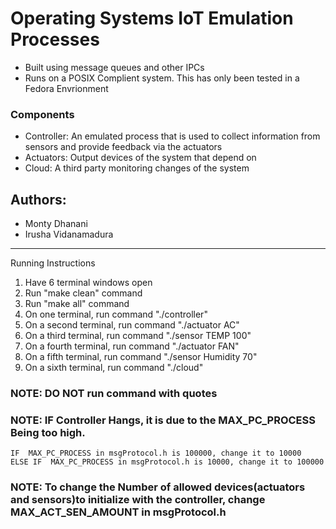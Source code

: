 # Operating Systems IoT Emulation Processes
* Built using message queues and other IPCs
* Runs on a POSIX Complient system. This has only been tested in a Fedora Envrionment
### Components
* Controller: An emulated process that is used to collect information from sensors and provide feedback via the actuators
* Actuators: Output devices of the system that depend on 
* Cloud: A third party monitoring changes of the system

## Authors:
* Monty Dhanani
* Irusha Vidanamadura
*****************************************

Running Instructions

1. Have 6 terminal windows open
2. Run "make clean" command
3. Run "make all" command
4. On one terminal, run command "./controller"
5. On a second terminal, run command "./actuator AC"
6. On a third terminal, run command "./sensor TEMP 100"
7. On a fourth terminal, run command "./actuator FAN"
8. On a fifth terminal, run command "./sensor Humidity 70"
9. On a sixth terminal, run command "./cloud"

### NOTE: DO NOT run command with quotes

### NOTE: IF Controller Hangs, it is due to the  MAX_PC_PROCESS Being too high.
	IF  MAX_PC_PROCESS in msgProtocol.h is 100000, change it to 10000	
	ELSE IF  MAX_PC_PROCESS in msgProtocol.h is 10000, change it to 100000

### NOTE: To change the Number of allowed devices(actuators and sensors)to initialize with the controller, change MAX_ACT_SEN_AMOUNT in msgProtocol.h 
